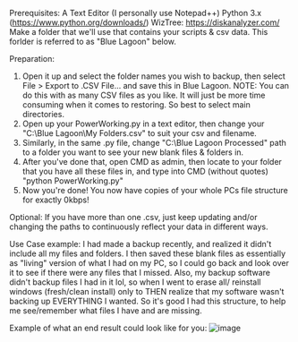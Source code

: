 Prerequisites:
A Text Editor (I personally use Notepad++)
Python 3.x (https://www.python.org/downloads/)
WizTree: https://diskanalyzer.com/
Make a folder that we'll use that contains your scripts & csv data. This forlder is referred to as "Blue Lagoon" below.

Preparation:
1. Open it up and select the folder names you wish to backup, then select File > Export to .CSV File... and save this in Blue Lagoon.
NOTE: You can do this with as many CSV files as you like. It will just be more time consuming when it comes to restoring. So best to select main directories.
2. Open up your PowerWorking.py in a text editor, then change your "C:\Blue Lagoon\My Folders.csv" to suit your csv and filename.
3. Similarly, in the same .py file, change "C:\Blue Lagoon Processed" path to a folder you want to see your new blank files & folders in.
4. After you've done that, open CMD as admin, then locate to your folder that you have all these files in, and type into CMD (without quotes) "python PowerWorking.py"
5. Now you're done! You now have copies of your whole PCs file structure for exactly 0kbps!

Optional:
If you have more than one .csv, just keep updating and/or changing the paths to continuously reflect your data in different ways.

Use Case example:
I had made a backup recently, and realized it didn't include all my files and folders. I then saved these blank files as essentially as "living" version of what I had on my PC,
so I could go back and look over it to see if there were any files that I missed. Also, my backup software didn't backup files I had in it lol, so when I went to erase all/
reinstall windows (fresh/clean install) only to THEN realize that my software wasn't backing up EVERYTHING I wanted. So it's good I had this structure, to help me see/remember
what files I have and are missing.

Example of what an end result could look like for you:
![image](https://github.com/user-attachments/assets/1d409de6-ff7a-43d4-9271-5bf3cbdde7e8)
